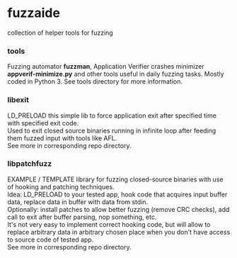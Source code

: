 # fuzzaide
collection of helper tools for fuzzing

### tools
Fuzzing automator **fuzzman**, Application Verifier crashes minimizer **appverif-minimize.py** and other tools useful in daily fuzzing tasks. Mostly coded in Python 3. See tools directory for more information.

### libexit
LD_PRELOAD this simple lib to force application exit after specified time with specified exit code.<br>
Used to exit closed source binaries running in infinite loop after feeding them fuzzed input with tools like AFL.<br>
See more in corresponding repo directory.

### libpatchfuzz
EXAMPLE / TEMPLATE library for fuzzing closed-source binaries with use of hooking and patching techniques.<br>
Idea: LD_PRELOAD to your tested app, hook code that acquires input buffer data, replace data in buffer with data from stdin.<br>
Optionally: install patches to allow better fuzzing (remove CRC checks), add call to exit after buffer parsing, nop something, etc.<br>
It's not very easy to implement correct hooking code, but will allow to replace arbitrary data in arbitrary chosen place when you don't have access to source code of tested app.<br>
See more in corresponding repo directory.
